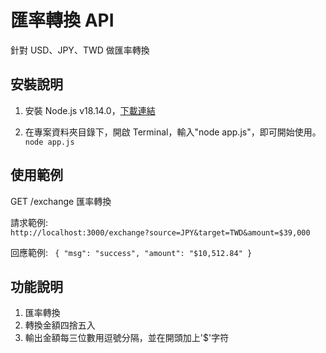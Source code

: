 # 匯率轉換 API

針對 USD、JPY、TWD 做匯率轉換

## 安裝說明

1. 安裝 Node.js v18.14.0，[下載連結](https://nodejs.org/en/blog/release/v18.14.0)

2. 在專案資料夾目錄下，開啟 Terminal，輸入"node app.js"，即可開始使用。
   <code>
   node app.js
   </code>

## 使用範例

GET /exchange 匯率轉換

請求範例:
<code>
http://localhost:3000/exchange?source=JPY&target=TWD&amount=$39,000
</code>

回應範例:
<code>
{
"msg": "success",
"amount": "$10,512.84"
}
</code>

## 功能說明

1. 匯率轉換
2. 轉換金額四捨五入
3. 輸出金額每三位數用逗號分隔，並在開頭加上'$'字符
